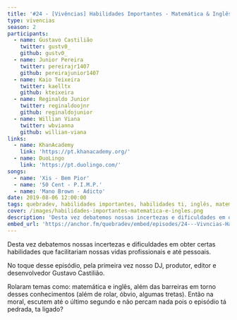 ```yaml
---
title: '#24 - [Vivências] Habilidades Importantes - Matemática & Inglês'
type: vivencias
season: 2
participants:
  - name: Gustavo Castilião
    twitter: gustv0_
    github: gustv0_
  - name: Junior Pereira
    twitter: pereirajr1407
    github: pereirajunior1407
  - name: Kaio Teixeira
    twitter: kaelltx
    github: kteixeira
  - name: Reginaldo Junior
    twitter: reginaldoojnr
    github: reginaldojunior
  - name: Willian Viana
    twitter: wbvianna
    github: willian-viana
links:
  - name: KhanAcademy
    link: 'https://pt.khanacademy.org/'
  - name: DuoLingo
    link: 'https://pt.duolingo.com/'
songs:
  - name: 'Xis - Bem Pior'
  - name: '50 Cent - P.I.M.P.'
  - name: 'Mano Brown - Adicto'
date: 2019-08-06 12:00:00
tags: quebradev, habilidades importantes, habilidades ti, inglês, matemática, estudo, vivências
cover: /images/habilidades-importantes-matematica-e-ingles.png
description: 'Desta vez debatemos nossas incertezas e dificuldades em obter certas habilidades que facilitariam nossas vidas profissionais e até pessoais.'
embed_url: 'https://anchor.fm/quebradev/embed/episodes/24---Vivncias-Habilidades-Importantes---Matemtica--Ingls-eclvbb'
---
```


Desta vez debatemos nossas incertezas e dificuldades em obter certas habilidades que facilitariam nossas vidas profissionais e até pessoais.

No toque desse episódio, pela primeira vez nosso DJ, produtor, editor e desenvolvedor Gustavo Castilião.

Rolaram temas como: matemática e inglês, além das barreiras em torno desses conhecimentos (além de rolar, óbvio, algumas tretas). Então na moral, escutem até o último segundo e não percam nada pois o episódio tá pedrada, ta ligado?